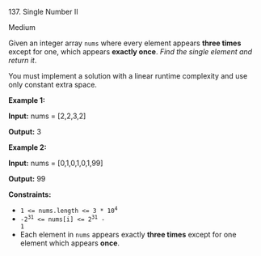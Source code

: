 137\. Single Number II

Medium

Given an integer array `nums` where every element appears **three times** except for one, which appears **exactly once**. _Find the single element and return it_.

You must implement a solution with a linear runtime complexity and use only constant extra space.

**Example 1:**

**Input:** nums = [2,2,3,2]

**Output:** 3

**Example 2:**

**Input:** nums = [0,1,0,1,0,1,99]

**Output:** 99

**Constraints:**

*   <code>1 <= nums.length <= 3 * 10<sup>4</sup></code>
*   <code>-2<sup>31</sup> <= nums[i] <= 2<sup>31</sup> - 1</code>
*   Each element in `nums` appears exactly **three times** except for one element which appears **once**.
